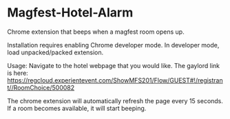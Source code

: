 # Magfest-Hotel-Alarm
Chrome extension that beeps when a magfest room opens up.

Installation requires enabling Chrome developer mode.
In developer mode, load unpacked/packed extension.

Usage:
Navigate to the hotel webpage that you would like.
The gaylord link is here:
https://regcloud.experientevent.com/ShowMFS201/Flow/GUEST#!/registrant//RoomChoice/500082

The chrome extension will automatically refresh the page every 15 seconds.
If a room becomes available, it will start beeping.

